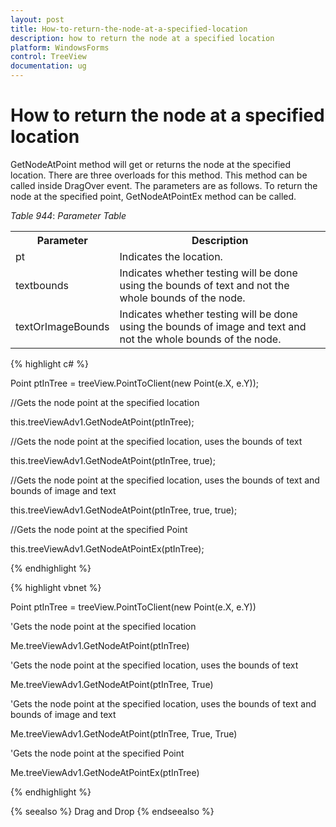 ```yaml
---
layout: post
title: How-to-return-the-node-at-a-specified-location
description: how to return the node at a specified location
platform: WindowsForms
control: TreeView 
documentation: ug
---
```


# How to return the node at a specified location

GetNodeAtPoint method will get or returns the node at the specified location. There are three overloads for this method. This method can be called inside DragOver event. The parameters are as follows. To return the node at the specified point, GetNodeAtPointEx method can be called.

_Table_ _944_: _Parameter Table_

<table>
<tr>
<th>
Parameter</th><th>
Description</th></tr>
<tr>
<td>
pt</td><td>
Indicates the location.</td></tr>
<tr>
<td>
textbounds</td><td>
Indicates whether testing will be done using the bounds of text and not the whole bounds of the node.</td></tr>
<tr>
<td>
textOrImageBounds</td><td>
Indicates whether testing will be done using the bounds of image and text and not the whole bounds of the node.</td></tr>
</table>


{% highlight c# %}



Point ptInTree = treeView.PointToClient(new Point(e.X, e.Y));



//Gets the node point at the specified location

this.treeViewAdv1.GetNodeAtPoint(ptInTree);

//Gets the node point at the specified location, uses the bounds of text

this.treeViewAdv1.GetNodeAtPoint(ptInTree, true);

//Gets the node point at the specified location, uses the bounds of text and bounds of image and text

this.treeViewAdv1.GetNodeAtPoint(ptInTree, true, true);



//Gets the node point at the specified Point

this.treeViewAdv1.GetNodeAtPointEx(ptInTree);

{% endhighlight %}

{% highlight vbnet %}



Point ptInTree = treeView.PointToClient(new Point(e.X, e.Y))



'Gets the node point at the specified location

Me.treeViewAdv1.GetNodeAtPoint(ptInTree)

'Gets the node point at the specified location, uses the bounds of text

Me.treeViewAdv1.GetNodeAtPoint(ptInTree, True)

'Gets the node point at the specified location, uses the bounds of text and bounds of image and text

Me.treeViewAdv1.GetNodeAtPoint(ptInTree, True, True)



'Gets the node point at the specified Point

Me.treeViewAdv1.GetNodeAtPointEx(ptInTree)

{% endhighlight %}

{% seealso %}
Drag and Drop
{% endseealso %}



